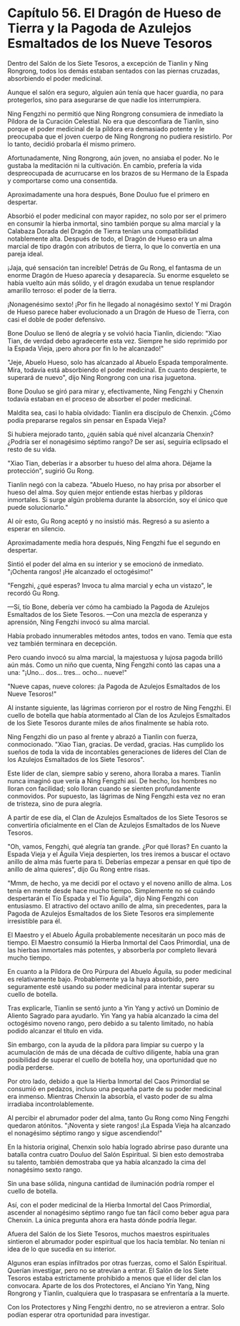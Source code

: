 
# Capítulo 56. El Dragón de Hueso de Tierra y la Pagoda de Azulejos Esmaltados de los Nueve Tesoros


Dentro del Salón de los Siete Tesoros, a excepción de Tianlin y Ning Rongrong, todos los demás estaban sentados con las piernas cruzadas, absorbiendo el poder medicinal.

Aunque el salón era seguro, alguien aún tenía que hacer guardia, no para protegerlos, sino para asegurarse de que nadie los interrumpiera.

Ning Fengzhi no permitió que Ning Rongrong consumiera de inmediato la Píldora de la Curación Celestial. No era que desconfiara de Tianlin, sino porque el poder medicinal de la píldora era demasiado potente y le preocupaba que el joven cuerpo de Ning Rongrong no pudiera resistirlo. Por lo tanto, decidió probarla él mismo primero.

Afortunadamente, Ning Rongrong, aún joven, no ansiaba el poder. No le gustaba la meditación ni la cultivación. En cambio, prefería la vida despreocupada de acurrucarse en los brazos de su Hermano de la Espada y comportarse como una consentida.

Aproximadamente una hora después, Bone Douluo fue el primero en despertar.

Absorbió el poder medicinal con mayor rapidez, no solo por ser el primero en consumir la hierba inmortal, sino también porque su alma marcial y la Calabaza Dorada del Dragón de Tierra tenían una compatibilidad notablemente alta. Después de todo, el Dragón de Hueso era un alma marcial de tipo dragón con atributos de tierra, lo que lo convertía en una pareja ideal.

¡Jaja, qué sensación tan increíble! Detrás de Gu Rong, el fantasma de un enorme Dragón de Hueso aparecía y desaparecía. Su enorme esqueleto se había vuelto aún más sólido, y el dragón exudaba un tenue resplandor amarillo terroso: el poder de la tierra.

¡Nonagenésimo sexto! ¡Por fin he llegado al nonagésimo sexto! Y mi Dragón de Hueso parece haber evolucionado a un Dragón de Hueso de Tierra, con casi el doble de poder defensivo.

Bone Douluo se llenó de alegría y se volvió hacia Tianlin, diciendo: "Xiao Tian, de verdad debo agradecerte esta vez. Siempre he sido reprimido por la Espada Vieja, ¡pero ahora por fin lo he alcanzado!"

"Jeje, Abuelo Hueso, solo has alcanzado al Abuelo Espada temporalmente. Mira, todavía está absorbiendo el poder medicinal. En cuanto despierte, te superará de nuevo", dijo Ning Rongrong con una risa juguetona.

Bone Douluo se giró para mirar y, efectivamente, Ning Fengzhi y Chenxin todavía estaban en el proceso de absorber el poder medicinal.

Maldita sea, casi lo había olvidado: Tianlin era discípulo de Chenxin. ¿Cómo podía prepararse regalos sin pensar en Espada Vieja?

Si hubiera mejorado tanto, ¿quién sabía qué nivel alcanzaría Chenxin? ¿Podría ser el nonagésimo séptimo rango? De ser así, seguiría eclipsado el resto de su vida.

"Xiao Tian, deberías ir a absorber tu hueso del alma ahora. Déjame la protección", sugirió Gu Rong.

Tianlin negó con la cabeza. "Abuelo Hueso, no hay prisa por absorber el hueso del alma. Soy quien mejor entiende estas hierbas y píldoras inmortales. Si surge algún problema durante la absorción, soy el único que puede solucionarlo."

Al oír esto, Gu Rong aceptó y no insistió más. Regresó a su asiento a esperar en silencio.

Aproximadamente media hora después, Ning Fengzhi fue el segundo en despertar.

Sintió el poder del alma en su interior y se emocionó de inmediato. "¡Ochenta rangos! ¡He alcanzado el octogésimo!"

"Fengzhi, ¿qué esperas? Invoca tu alma marcial y echa un vistazo", le recordó Gu Rong.

—Sí, tío Bone, debería ver cómo ha cambiado la Pagoda de Azulejos Esmaltados de los Siete Tesoros. —Con una mezcla de esperanza y aprensión, Ning Fengzhi invocó su alma marcial.

Había probado innumerables métodos antes, todos en vano. Temía que esta vez también terminara en decepción.

Pero cuando invocó su alma marcial, la majestuosa y lujosa pagoda brilló aún más. Como un niño que cuenta, Ning Fengzhi contó las capas una a una: "¡Uno... dos... tres... ocho... nueve!"

"Nueve capas, nueve colores: ¡la Pagoda de Azulejos Esmaltados de los Nueve Tesoros!"

Al instante siguiente, las lágrimas corrieron por el rostro de Ning Fengzhi. El cuello de botella que había atormentado al Clan de los Azulejos Esmaltados de los Siete Tesoros durante miles de años finalmente se había roto.

Ning Fengzhi dio un paso al frente y abrazó a Tianlin con fuerza, conmocionado. "Xiao Tian, gracias. De verdad, gracias. Has cumplido los sueños de toda la vida de incontables generaciones de líderes del Clan de los Azulejos Esmaltados de los Siete Tesoros".

Este líder de clan, siempre sabio y sereno, ahora lloraba a mares. Tianlin nunca imaginó que vería a Ning Fengzhi así. De hecho, los hombres no lloran con facilidad; solo lloran cuando se sienten profundamente conmovidos. Por supuesto, las lágrimas de Ning Fengzhi esta vez no eran de tristeza, sino de pura alegría.

A partir de ese día, el Clan de Azulejos Esmaltados de los Siete Tesoros se convertiría oficialmente en el Clan de Azulejos Esmaltados de los Nueve Tesoros.

"Oh, vamos, Fengzhi, qué alegría tan grande. ¿Por qué lloras? En cuanto la Espada Vieja y el Águila Vieja despierten, los tres iremos a buscar el octavo anillo de alma más fuerte para ti. Deberías empezar a pensar en qué tipo de anillo de alma quieres", dijo Gu Rong entre risas.

"Mmm, de hecho, ya me decidí por el octavo y el noveno anillo de alma. Los tenía en mente desde hace mucho tiempo. Simplemente no sé cuándo despertarán el Tío Espada y el Tío Águila", dijo Ning Fengzhi con entusiasmo. El atractivo del octavo anillo de alma, sin precedentes, para la Pagoda de Azulejos Esmaltados de los Siete Tesoros era simplemente irresistible para él.

El Maestro y el Abuelo Águila probablemente necesitarán un poco más de tiempo. El Maestro consumió la Hierba Inmortal del Caos Primordial, una de las hierbas inmortales más potentes, y absorberla por completo llevará mucho tiempo.

En cuanto a la Píldora de Oro Púrpura del Abuelo Águila, su poder medicinal es relativamente bajo. Probablemente ya la haya absorbido, pero seguramente esté usando su poder medicinal para intentar superar su cuello de botella.

Tras explicarle, Tianlin se sentó junto a Yin Yang y activó un Dominio de Aliento Sagrado para ayudarlo. Yin Yang ya había alcanzado la cima del octogésimo noveno rango, pero debido a su talento limitado, no había podido alcanzar el título en vida.

Sin embargo, con la ayuda de la píldora para limpiar su cuerpo y la acumulación de más de una década de cultivo diligente, había una gran posibilidad de superar el cuello de botella hoy, una oportunidad que no podía perderse.

Por otro lado, debido a que la Hierba Inmortal del Caos Primordial se consumió en pedazos, incluso una pequeña parte de su poder medicinal era inmenso. Mientras Chenxin la absorbía, el vasto poder de su alma irradiaba incontrolablemente.

Al percibir el abrumador poder del alma, tanto Gu Rong como Ning Fengzhi quedaron atónitos. "¡Noventa y siete rangos! ¡La Espada Vieja ha alcanzado el nonagésimo séptimo rango y sigue ascendiendo!"

En la historia original, Chenxin solo había logrado abrirse paso durante una batalla contra cuatro Douluo del Salón Espiritual. Si bien esto demostraba su talento, también demostraba que ya había alcanzado la cima del nonagésimo sexto rango.

Sin una base sólida, ninguna cantidad de iluminación podría romper el cuello de botella.

Así, con el poder medicinal de la Hierba Inmortal del Caos Primordial, ascender al nonagésimo séptimo rango fue tan fácil como beber agua para Chenxin. La única pregunta ahora era hasta dónde podría llegar.

Afuera del Salón de los Siete Tesoros, muchos maestros espirituales sintieron el abrumador poder espiritual que los hacía temblar. No tenían ni idea de lo que sucedía en su interior.

Algunos eran espías infiltrados por otras fuerzas, como el Salón Espiritual. Querían investigar, pero no se atrevían a entrar. El Salón de los Siete Tesoros estaba estrictamente prohibido a menos que el líder del clan los convocara. Aparte de los dos Protectores, el Anciano Yin Yang, Ning Rongrong y Tianlin, cualquiera que lo traspasara se enfrentaría a la muerte.

Con los Protectores y Ning Fengzhi dentro, no se atrevieron a entrar. Solo podían esperar otra oportunidad para investigar.